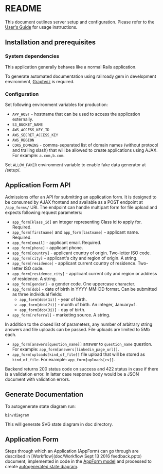 # README

This document outlines server setup and configuration. Please refer to the [User's Guide](doc/USAGE.md) for usage instructions.

## Installation and prerequisites

### System dependencies

This application generally behaves like a normal Rails application.

To generate automated documentation using railroady gem in development environment, [Graphviz](http://www.graphviz.org) is required.

### Configuration

Set following environment variables for production:
* `APP_HOST` - hostname that can be used to access the application externally.
* `S3_BUCKET_NAME`
* `AWS_ACCESS_KEY_ID`
* `AWS_SECRET_ACCESS_KEY`
* `AWS_REGION`
* `CORS_DOMAINS` - comma-separated list of domain names (without protocol and trailing slash) that will be allowed to create applications using AJAX. For example: `a.com,b.com`.

Set `ALLOW_FAKER` environment variable to enable fake data generator at /setup/.

## Application Form API

Admissions offer an API for submitting an application form. It is designed to be consumed by AJAX frontend and available as a POST endpoint at `/app_forms/` URI. The endpoint can handle multipart form for file upload and expects following request parameters:
* `app_form[klass_id]` an integer representing Class id to apply for. Required.
* `app_form[firstname]` and `app_form[lastname]` - applicant name. Required.
* `app_form[email]` - applicant email. Required.
* `app_form[phone]` - applicant phone.
* `app_form[country]` - applicant country of origin. Two-letter ISO code.
* `app_form[city]` - applicant's city and region of origin. A string.
* `app_form[residence]` - applicant current country of residence. Two-letter ISO code.
* `app_form[residence_city]` - applicant current city and region or address of residence. A string.
* `app_form[gender]` - a gender code. One uppercase character.
* `app_form[dob]` - date of birth in YYYY-MM-DD format. Can be submitted as three individual fields:
  * `app_form[dob(1i)]` - year of birth.
  * `app_form[dob(2i)]` - month of birth. An integer, January=1.
  * `app_form[dob(3i)]` - day of birth.
* `app_form[referral]` - marketing source. A string.

In addition to the closed list of parameters, any number of arbitrary string answers and file uploads can be passed. File uploads are limited to 5Mb each.

* `app_form[answers[question_name]]` answer to `question_name` question. For example: `app_form[answers[linkedin_page_url]]`.
* `app_form[uploads[kind_of_file]]` file upload that will be stored as `kind_of_file`. For example: `app_form[uploads[cv]]`.

Backend returns 200 status code on success and 422 status in case if there is a validation error. In latter case response body would be a JSON document with validation errors.

## Generate Documentation

To autogenerate state diagram run:

    bin/diagram

This will generate SVG state diagram in doc directory.

## Application Form

Steps through which an Application (AppForm) can go through are
described in [Workflow](doc/Workflow Sept 13 2016 feedback.pptx) document,
implemented in code in the [AppForm model](app/models/appform.rb) and processed to create [autogenerated state diagram](doc/states.svg).